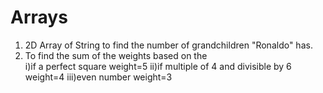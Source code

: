 # Arrays
1) 2D Array of String to find the number of grandchildren "Ronaldo" has.
2) To find the sum of the weights based on the  
    i)if a perfect square weight=5
    ii)if multiple of 4 and divisible by 6 weight=4
    iii)even number weight=3
